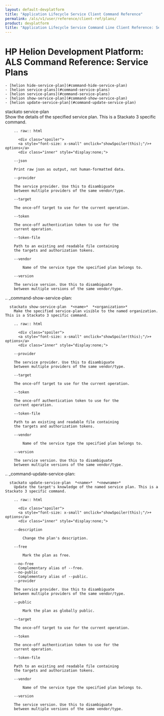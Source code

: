 ```yaml
---
layout: default-devplatform
title: "Application Lifecycle Service Client Command Reference"
permalink: /als/v1/user/reference/client-ref/plans/
product: devplatform
title: "Application Lifecycle Service Command Line Client Reference: Service Plans"
---
```

<!--UNDER REVISION-->

# HP Helion Development Platform: ALS Command Reference: Service Plans

 	- [helion hide-service-plan](#command-hide-service-plan)
	- [helion service-plans](#command-service-plans)
 	- [helion service-plans](#command-service-plans)
	- [helion show-service-plan](#command-show-service-plan)
	- [helion update-service-plan](#command-update-service-plan)

stackato service-plan  *<name>*       
        Show the details of the specified service plan. This is a Stackato 3 specific command.

        .. raw:: html

          <div class="spoiler">
          <a style="font-size: x-small" onclick="showSpoiler(this);"/>+ options</a>
          <div class="inner" style="display:none;">

        --json
          
	    Print raw json as output, not human-formatted data.
	
        --provider
          
		The service provider. Use this to disambiguate
		between multiple providers of the same vendor/type.
	    
        --target
          
	    The once-off target to use for the current operation.
	
        --token
          
	    The once-off authentication token to use for the
	    current operation.
	
        --token-file
          
	    Path to an existing and readable file containing
	    the targets and authorization tokens.
	
        --vendor
          
		    Name of the service type the specified plan belongs to.
		
        --version
          
		The service version. Use this to disambiguate
		between multiple versions of the same vendor/type.
	    


.. _command-show-service-plan:

      stackato show-service-plan  *<name>*  *<organization>*       
        Make the specified service-plan visible to the named organization. This is a Stackato 3 specific command.

        .. raw:: html

          <div class="spoiler">
          <a style="font-size: x-small" onclick="showSpoiler(this);"/>+ options</a>
          <div class="inner" style="display:none;">

        --provider
          
		The service provider. Use this to disambiguate
		between multiple providers of the same vendor/type.
	    
        --target
          
	    The once-off target to use for the current operation.
	
        --token
          
	    The once-off authentication token to use for the
	    current operation.
	
        --token-file
          
	    Path to an existing and readable file containing
	    the targets and authorization tokens.
	
        --vendor
          
		    Name of the service type the specified plan belongs to.
		
        --version
          
		The service version. Use this to disambiguate
		between multiple versions of the same vendor/type.
	    


.. _command-update-service-plan:

      stackato update-service-plan  *<name>*  *<newname>*       
        Update the target's knowledge of the named service plan. This is a Stackato 3 specific command.

        .. raw:: html

          <div class="spoiler">
          <a style="font-size: x-small" onclick="showSpoiler(this);"/>+ options</a>
          <div class="inner" style="display:none;">

        --description
          
		    Change the plan's description.
		
        --free
          
		    Mark the plan as free.
		
        --no-free
          Complementary alias of --free.
        --no-public
          Complementary alias of --public.
        --provider
          
		The service provider. Use this to disambiguate
		between multiple providers of the same vendor/type.
	    
        --public
          
		    Mark the plan as globally public.
		
        --target
          
	    The once-off target to use for the current operation.
	
        --token
          
	    The once-off authentication token to use for the
	    current operation.
	
        --token-file
          
	    Path to an existing and readable file containing
	    the targets and authorization tokens.
	
        --vendor
          
		    Name of the service type the specified plan belongs to.
		
        --version
          
		The service version. Use this to disambiguate
		between multiple versions of the same vendor/type.
	    


